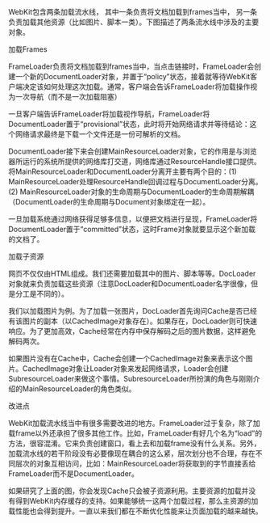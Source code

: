 

WebKit包含两条加载流水线，
其中一条负责将文档加载到frames当中，
另一条负责加载其他资源（比如图片、脚本一类）。下图描述了两条流水线中涉及的主要对象。



加载Frames

FrameLoader负责将文档加载到frames当中，当点击链接时，FrameLoader会创建一个新的DocumentLoader对象，并置于“policy”状态，接着就等待WebKit客户端决定该如何处理这次加载。通常，客户端会告诉FrameLoader将加载操作视为一次导航（而不是一次加载阻塞）

一旦客户端告诉FrameLoader将加载视作导航，FrameLoader将DocumentLoader置于“provisional”状态，此时将开始网络请求并等待结论：这个网络请求最终是下载一个文件还是一份可解析的文档。

DocumentLoader接下来会创建MainResourceLoader对象，它的作用是与浏览器所运行的系统所提供的网络库打交道，网络库通过ResourceHandle接口提供。将MainResourceLoader和DocumentLoader分离开主要有两个目的：(1) MainResourceLoader处理ResourceHandle回调过程与DocumentLoader分离。(2) MainResourceLoader对象的生命周期与DocumentLoader的生命周期解耦（DocumentLoader的生命周期与Document对象绑定在一起）。

一旦加载系统通过网络获得足够多信息，以便把文档进行呈现，FrameLoader将DocumentLoader置于“committed”状态，这时Frame对象就要显示这个新加载的文档了。

加载子资源

网页不仅仅由HTML组成。我们还需要加载其中的图片、脚本等等。DocLoader对象就来负责加载这些资源（注意DocLoader和DocumentLoader名字很像，但是分工是不同的）。

我们以加载图片为例。为了加载一张图片，DocLoader首先询问Cache是否已经有该图片的副本（以CachedImage对象存在）。如果存在，DocLoader则可快速响应。为了更加高效，Cache经常在内存中保存解码之后的图片数据，这样避免解码两次。

如果图片没有在Cache中，Cache会创建一个CachedImage对象来表示这个图片。CachedImage对象让Loader对象来发起网络请求，Loader会创建SubresourceLoader来做这个事情。SubresourceLoader所扮演的角色与刚刚介绍的MainResourceLoader的角色类似。

改进点

WebKit加载流水线当中有很多需要改进的地方。FrameLoader过于复杂，除了加载frame以外还承担了很多其他工作。比如，FrameLoader有好几个名为“load”的方法，很容混淆。它来负责创建窗口，看上去和加载frame没有什么关系。另外，加载流水线的若干阶段没有必要像现在耦合的这么紧，层次划分也不合理，存在不同层次的对象互相访问，比如：MainResourceLoader将获取到的字节直接丢给FrameLoader而不是DocumentLoader。

如果研究了上面的图，你会发现Cache只会被子资源利用。主要资源的加载并没有得到WebKit内存缓存的支持。如果能够统一这两个加载过程，那么主资源的加载性能也会得到提升。一直以来我们都在不断优化性能来让页面加载的越来越快。